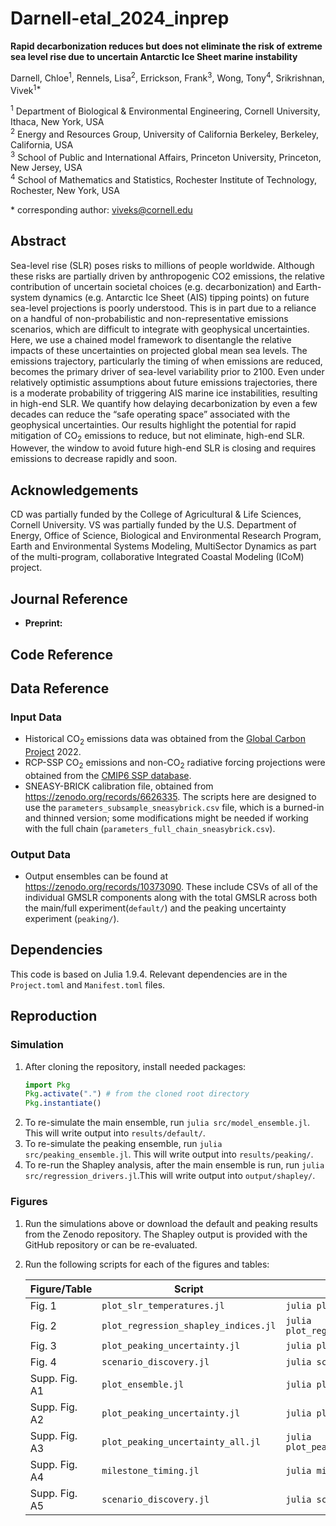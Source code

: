 # Darnell-etal_2024_inprep

**Rapid decarbonization reduces but does not eliminate the risk of extreme sea level rise due to uncertain Antarctic Ice Sheet marine instability**

Darnell, Chloe<sup>1</sup>, Rennels, Lisa<sup>2</sup>, Errickson, Frank<sup>3</sup>, Wong, Tony<sup>4</sup>, Srikrishnan, Vivek<sup>1\*</sup>

<sup>1</sup> Department of Biological & Environmental Engineering, Cornell University, Ithaca, New York, USA  
<sup>2</sup> Energy and Resources Group, University of California Berkeley, Berkeley, California, USA  
<sup>3</sup> School of Public and International Affairs, Princeton University, Princeton, New Jersey, USA  
<sup>4</sup> School of Mathematics and Statistics, Rochester Institute of Technology, Rochester, New York, USA

\* corresponding author:  viveks@cornell.edu

## Abstract

Sea-level rise (SLR) poses risks to millions of people worldwide. Although these risks are partially driven by anthropogenic CO2 emissions, the relative contribution of uncertain societal choices (e.g. decarbonization) and Earth-system dynamics (e.g. Antarctic Ice Sheet (AIS) tipping points) on future sea-level projections is poorly understood.  This is in part due to a reliance on a handful of non-probabilistic and non-representative emissions scenarios, which are difficult to integrate with geophysical uncertainties. Here, we use a chained model framework to disentangle the relative impacts of these uncertainties on projected global mean sea levels. The emissions trajectory, particularly the timing of when emissions are reduced, becomes the primary driver of sea-level variability prior to 2100. Even under relatively optimistic assumptions about future emissions trajectories, there is a moderate probability of triggering AIS marine ice instabilities, resulting in high-end SLR. We quantify how delaying decarbonization by even a few decades can reduce the “safe operating space” associated with the geophysical uncertainties. Our results highlight the potential for rapid mitigation of CO<sub>2</sub>  emissions to reduce, but not eliminate, high-end SLR. However, the window to avoid future high-end SLR is closing and requires emissions to decrease rapidly and soon.

## Acknowledgements

CD was partially funded by the College of Agricultural \& Life Sciences, Cornell University. VS was partially funded by the U.S. Department of Energy, Office of Science, Biological and Environmental Research Program, Earth and Environmental Systems Modeling, MultiSector Dynamics as part of the multi-program, collaborative Integrated Coastal Modeling (ICoM) project.

## Journal Reference

* **Preprint:**
 
## Code Reference

## Data Reference

### Input Data

- Historical CO<sub>2</sub> emissions data was obtained from the [Global Carbon Project](https://www.globalcarbonproject.org/) 2022.
- RCP-SSP CO<sub>2</sub> emissions and non-CO<sub>2</sub> radiative forcing projections were obtained from the [CMIP6 SSP database](https://tntcat.iiasa.ac.at/SspDb/dsd?Action=htmlpage&page=10).
- SNEASY-BRICK calibration file, obtained from <https://zenodo.org/records/6626335>. The scripts here are designed to use the `parameters_subsample_sneasybrick.csv` file, which is a burned-in and thinned version; some modifications might be needed if working with the full chain (`parameters_full_chain_sneasybrick.csv`).

### Output Data

- Output ensembles can be found at <https://zenodo.org/records/10373090>. These include CSVs of all of the individual GMSLR components along with the total GMSLR across both the main/full experiment(`default/`) and the peaking uncertainty experiment (`peaking/`).

## Dependencies

This code is based on Julia 1.9.4. Relevant dependencies are in the `Project.toml` and `Manifest.toml` files.

## Reproduction

### Simulation 

1. After cloning the repository, install needed packages:
    ```julia
    import Pkg
    Pkg.activate(".") # from the cloned root directory
    Pkg.instantiate()
    ```
2. To re-simulate the main ensemble, run `julia src/model_ensemble.jl`. This will write output into `results/default/`.
3. To re-simulate the peaking ensemble, run `julia src/peaking_ensemble.jl`. This will write output into `results/peaking/`.
4. To re-run the Shapley analysis, after the main ensemble is run, run `julia src/regression_drivers.jl`.This will write output into `output/shapley/`.

### Figures

1. Run the simulations above or download the default and peaking results from the Zenodo repository. The Shapley output is provided with the GitHub repository or can be re-evaluated.  
2. Run the following scripts for each of the figures and tables:
    
    | Figure/Table | Script | How To Run |
    | --- | --- | --- | 
    | Fig. 1  | `plot_slr_temperatures.jl` | `julia plot_slr_temperatures.jl` |
    | Fig. 2 | `plot_regression_shapley_indices.jl` | `julia plot_regression_shapley_indices.jl` |
    | Fig. 3 | `plot_peaking_uncertainty.jl` | `julia plot_peaking_uncertainty.jl` |
    | Fig. 4 | `scenario_discovery.jl` | `julia scenario_discovery.jl` |
    | Supp. Fig. A1 | `plot_ensemble.jl`|  `julia plot_ensemble.jl`| 
    | Supp. Fig. A2 | `plot_peaking_uncertainty.jl` | `julia plot_peaking_uncertainty.jl` |
    | Supp. Fig. A3 | `plot_peaking_uncertainty_all.jl` | `julia plot_peaking_uncertainty_all.jl` |
    | Supp. Fig. A4 | `milestone_timing.jl` | `julia milestone_timing.jl` |
    | Supp. Fig. A5 | `scenario_discovery.jl` | `julia scenario_discovery.jl` |
